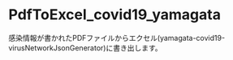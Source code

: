 # PdfToExcel_covid19_yamagata
感染情報が書かれたPDFファイルからエクセル(yamagata-covid19-virusNetworkJsonGenerator)に書き出します。

